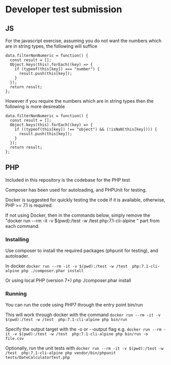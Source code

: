 # Developer test submission

## JS

For the javascript exercise, assuming you do not want the numbers which are in string types, the following will suffice

```
data.filterNonNumeric = function() { 
  const result = [];
  Object.keys(this).forEach((key) => {
    if (typeof(this[key]) === "number") {
      result.push(this[key]);
    }
  });
  return result;
};
```

However if you require the numbers which are in string types then the following is more desireable

```
data.filterNonNumeric = function() { 
  const result = [];
  Object.keys(this).forEach((key) => {
    if ((typeof(this[key]) !== "object") && (!isNaN(this[key]))) {
      result.push(this[key]);
    }
  });
  return result;
};
```

## PHP

Included in this repository is the codebase for the PHP test

Composer has been used for autoloading, and PHPUnit for testing.

Docker is suggested for quickly testing the code if it is available, otherwise, PHP >= 7.1 is required.

If not using Docker, then in the commands below, simply remove the "docker run --rm -it -v $(pwd):/test -w /test  php:7.1-cli-alpine " part from each command.

### Installing

Use composer to install the required packages (phpunit for testing), and autoloader.

In docker ```docker run --rm -it -v $(pwd):/test -w /test  php:7.1-cli-alpine php ./composer.phar install```

Or using local PHP (version 7+) php ./composer.phar install

### Running

You can run the code using PHP7 through the entry point bin/run

This will work through docker with the command ```docker run --rm -it -v $(pwd):/test -w /test  php:7.1-cli-alpine php bin/run```

Specify the output target with the -o or --output flag e.g. ```docker run --rm -it -v $(pwd):/test -w /test  php:7.1-cli-alpine php bin/run -o file.csv```

Optionally, run the unit tests with ```docker run --rm -it -v $(pwd):/test -w /test  php:7.1-cli-alpine php vendor/bin/phpunit tests/DateCalculatorTest.php```

